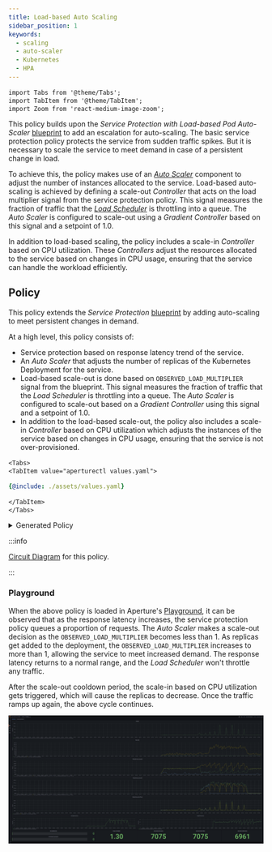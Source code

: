 ```yaml
---
title: Load-based Auto Scaling
sidebar_position: 1
keywords:
  - scaling
  - auto-scaler
  - Kubernetes
  - HPA
---
```


```mdx-code-block
import Tabs from '@theme/Tabs';
import TabItem from '@theme/TabItem';
import Zoom from 'react-medium-image-zoom';
```

This policy builds upon the _Service Protection with Load-based Pod Auto-Scaler_
[blueprint](/reference/policies/bundled-blueprints/policies/service-protection-with-load-based-pod-auto-scaler/average-latency.md)
to add an escalation for auto-scaling. The basic service protection policy
protects the service from sudden traffic spikes. But it is necessary to scale
the service to meet demand in case of a persistent change in load.

To achieve this, the policy makes use of an
[_Auto Scaler_](/concepts/auto-scale/components/auto-scaler.md) component to
adjust the number of instances allocated to the service. Load-based auto-scaling
is achieved by defining a scale-out _Controller_ that acts on the load
multiplier signal from the service protection policy. This signal measures the
fraction of traffic that the
[_Load Scheduler_](/concepts/flow-control/components/load-scheduler.md) is
throttling into a queue. The _Auto Scaler_ is configured to scale-out using a
_Gradient Controller_ based on this signal and a setpoint of 1.0.

In addition to load-based scaling, the policy includes a scale-in _Controller_
based on CPU utilization. These _Controllers_ adjust the resources allocated to
the service based on changes in CPU usage, ensuring that the service can handle
the workload efficiently.

## Policy

This policy extends the _Service Protection_
[blueprint](/reference/policies/bundled-blueprints/policies/service-protection-with-load-based-pod-auto-scaler/average-latency.md)
by adding auto-scaling to meet persistent changes in demand.

At a high level, this policy consists of:

- Service protection based on response latency trend of the service.
- An _Auto Scaler_ that adjusts the number of replicas of the Kubernetes
  Deployment for the service.
- Load-based scale-out is done based on `OBSERVED_LOAD_MULTIPLIER` signal from
  the blueprint. This signal measures the fraction of traffic that the _Load
  Scheduler_ is throttling into a queue. The _Auto Scaler_ is configured to
  scale-out based on a _Gradient Controller_ using this signal and a setpoint of
  1.0.
- In addition to the load-based scale-out, the policy also includes a scale-in
  _Controller_ based on CPU utilization which adjusts the instances of the
  service based on changes in CPU usage, ensuring that the service is not
  over-provisioned.

```mdx-code-block
<Tabs>
<TabItem value="aperturectl values.yaml">
```

```yaml
{@include: ./assets/values.yaml}
```

```mdx-code-block
</TabItem>
</Tabs>
```

<details><summary>Generated Policy</summary>
<p>

```yaml
{@include: ./assets/policy.yaml}
```

</p>
</details>

:::info

[Circuit Diagram](./assets/graph.mmd.svg) for this policy.

:::

### Playground

When the above policy is loaded in Aperture's
[Playground](https://github.com/fluxninja/aperture/blob/main/playground/README.md),
it can be observed that as the response latency increases, the service
protection policy queues a proportion of requests. The _Auto Scaler_ makes a
scale-out decision as the `OBSERVED_LOAD_MULTIPLIER` becomes less than 1. As
replicas get added to the deployment, the `OBSERVED_LOAD_MULTIPLIER` increases
to more than 1, allowing the service to meet increased demand. The response
latency returns to a normal range, and the _Load Scheduler_ won't throttle any
traffic.

After the scale-out cooldown period, the scale-in based on CPU utilization gets
triggered, which will cause the replicas to decrease. Once the traffic ramps up
again, the above cycle continues.

<Zoom>

![Auto Scale](./assets/dashboard.png)

</Zoom>
